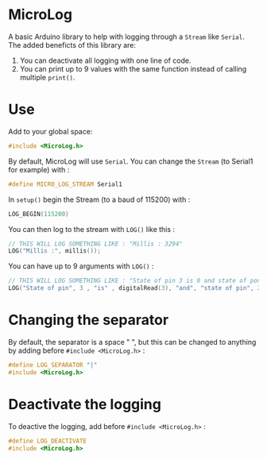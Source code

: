 
 MicroLog 
=============
A basic Arduino library to help with logging through a `Stream` like `Serial`. The added beneficts of this library are:
1. You can deactivate all logging with one line of code.
2. You can print up to 9 values with the same function instead of calling multiple `print()`.


# Use

Add to your global space:
```cpp
#include <MicroLog.h>
```

By default, MicroLog will use `Serial`. You can change the `Stream` (to Serial1 for example) with :
```cpp
#define MICRO_LOG_STREAM Serial1
```

In `setup()` begin the Stream (to a baud of 115200) with :
```cpp
LOG_BEGIN(115200)
```

You can then log to the stream with `LOG()` like this :
```cpp
// THIS WILL LOG SOMETHING LIKE : "Millis : 3294"
LOG("Millis :", millis());
```

You can have up to 9 arguments with `LOG()`  :
```cpp
// THIS WILL LOG SOMETHING LIKE : "State of pin 3 is 0 and state of pon 2 is 1"
LOG("State of pin", 3 , "is" , digitalRead(3), "and", "state of pin", 2 , "is" , digitalRead(2));
```

# Changing the separator

By default, the separator is a space " ", but this can be changed to anything by adding before `#include <MicroLog.h>` :
```cpp
#define LOG_SEPARATOR "|"
#include <MicroLog.h>
```

# Deactivate the logging

To deactive the logging, add before `#include <MicroLog.h>` :
```cpp
#define LOG_DEACTIVATE
#include <MicroLog.h>
```

